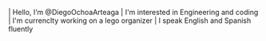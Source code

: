 | Hello, I’m @DiegoOchoaArteaga
| I'm interested in Engineering and coding 
| I'm currenclty working on a lego organizer
| I speak English and Spanish fluently 



<!---
DiegoOchoaArteaga/DiegoOchoaArteaga is a ✨ special ✨ repository because its `README.md` (this file) appears on your GitHub profile.
You can click the Preview link to take a look at your changes.
--->
